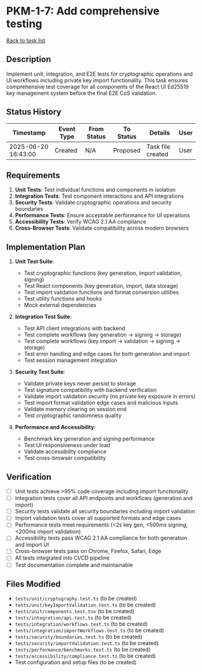 # PKM-1-7: Add comprehensive testing

[Back to task list](./tasks.md)

## Description

Implement unit, integration, and E2E tests for cryptographic operations and UI workflows including private key import functionality. This task ensures comprehensive test coverage for all components of the React UI Ed25519 key management system before the final E2E CoS validation.

## Status History

| Timestamp | Event Type | From Status | To Status | Details | User |
|-----------|------------|-------------|-----------|---------|------|
| 2025-06-20 16:43:00 | Created | N/A | Proposed | Task file created | User |

## Requirements

1. **Unit Tests**: Test individual functions and components in isolation
2. **Integration Tests**: Test component interactions and API integrations
3. **Security Tests**: Validate cryptographic operations and security boundaries
4. **Performance Tests**: Ensure acceptable performance for UI operations
5. **Accessibility Tests**: Verify WCAG 2.1 AA compliance
6. **Cross-Browser Tests**: Validate compatibility across modern browsers

## Implementation Plan

1. **Unit Test Suite**:
   - Test cryptographic functions (key generation, import validation, signing)
   - Test React components (key generation, import, data storage)
   - Test import validation functions and format conversion utilities
   - Test utility functions and hooks
   - Mock external dependencies

2. **Integration Test Suite**:
   - Test API client integrations with backend
   - Test complete workflows (key generation → signing → storage)
   - Test complete workflows (key import → validation → signing → storage)
   - Test error handling and edge cases for both generation and import
   - Test session management integration

3. **Security Test Suite**:
   - Validate private keys never persist to storage
   - Test signature compatibility with backend verification
   - Validate import validation security (no private key exposure in errors)
   - Test import format validation edge cases and malicious inputs
   - Validate memory clearing on session end
   - Test cryptographic randomness quality

4. **Performance and Accessibility**:
   - Benchmark key generation and signing performance
   - Test UI responsiveness under load
   - Validate accessibility compliance
   - Test cross-browser compatibility

## Verification

- [ ] Unit tests achieve >95% code coverage including import functionality
- [ ] Integration tests cover all API endpoints and workflows (generation and import)
- [ ] Security tests validate all security boundaries including import validation
- [ ] Import validation tests cover all supported formats and edge cases
- [ ] Performance tests meet requirements (<2s key gen, <500ms signing, <200ms import validation)
- [ ] Accessibility tests pass WCAG 2.1 AA compliance for both generation and import UI
- [ ] Cross-browser tests pass on Chrome, Firefox, Safari, Edge
- [ ] All tests integrated into CI/CD pipeline
- [ ] Test documentation complete and maintainable

## Files Modified

- `tests/unit/cryptography.test.ts` (to be created)
- `tests/unit/keyImportValidation.test.ts` (to be created)
- `tests/unit/components.test.tsx` (to be created)
- `tests/integration/api.test.ts` (to be created)
- `tests/integration/workflows.test.ts` (to be created)
- `tests/integration/importWorkflows.test.ts` (to be created)
- `tests/security/boundaries.test.ts` (to be created)
- `tests/security/importValidation.test.ts` (to be created)
- `tests/performance/benchmarks.test.ts` (to be created)
- `tests/accessibility/compliance.test.ts` (to be created)
- Test configuration and setup files (to be created)